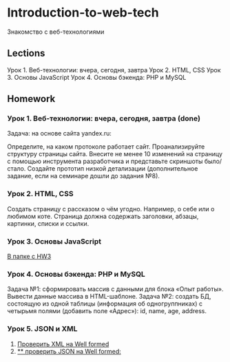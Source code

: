 ﻿# Introduction-to-web-tech
Знакомство с веб-технологиями
## Lections
Урок 1. Веб-технологии: вчера, сегодня, завтра
Урок 2. HTML, CSS
Урок 3. Основы JavaScript
Урок 4. Основы бэкенда: PHP и MySQL


## Homework
### Урок 1. Веб-технологии: вчера, сегодня, завтра (done)
Задача: на основе сайта yandex.ru:

Определите, на каком протоколе работает сайт.
Проанализируйте структуру страницы сайта.
Внесите не менее 10 изменений на страницу с помощью инструмента разработчика и представьте скриншоты было/стало.
Создайте прототип низкой детализации (дополнительное задание, если на семинаре дошли до задания №8).

### Урок 2. HTML, CSS
Создать страницу с рассказом о чём угодно. Например, о себе или о любимом коте.
Страница должна содержать заголовки, абзацы, картинки, списки и ссылки.

### Урок 3. Основы JavaScript
[В папке с HW3](Homeworks/HW3/Task/homework_3.txt)

### Урок 4. Основы бэкенда: PHP и MySQL
Задача №1: сформировать массив с данными для блока «Опыт работы».
Вывести данные массива в HTML-шаблоне.
Задача №2: создать БД, состоящую из одной таблицы (информация об одногруппниках) с четырьмя полями (добавить поле «Адрес»): id, name, age, address.

### Урок 5. JSON и XML
1. [Проверить XML на Well formed](/Homeworks/HW5/homework_5.txt)
2. [** проверить JSON на Well formed:](/Homeworks/HW5/homework_5.txt)
